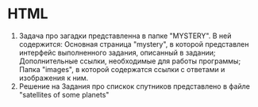 # HTML
1. Задача про загадки представленна в папке "MYSTERY". В ней содержится:
	Основная страница "mystery", в которой представлен интерфейс выполненного задания, описанный в задании;
	Дополнительные ссылки, необходимые для работы программы;
	Папка "images", в которой содержатся ссылки с ответами и изображения 	к ним.
2. Решение на Задания про спискок спутников представлено в файле "satellites of some planets"

